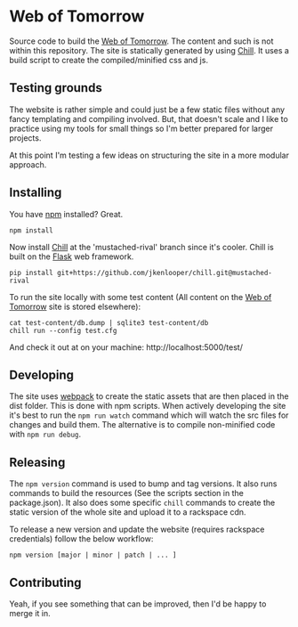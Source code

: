 # Web of Tomorrow

Source code to build the [Web of Tomorrow](http://www.weboftomorrow.com).  The
content and such is not within this repository.  The site is statically
generated by using [Chill](https://github.com/jkenlooper/chill).  It uses
a build script to create the compiled/minified css and js.   


## Testing grounds

The website is rather simple and could just be a few static files without any
fancy templating and compiling involved.  But, that doesn't scale and I like to
practice using my tools for small things so I'm better prepared for larger
projects.  

At this point I'm testing a few ideas on structuring the site in a more modular
approach.

## Installing

You have [npm](https://www.npmjs.com/) installed?  Great.

    npm install 

Now install [Chill](https://github.com/jkenlooper/chill) at the
'mustached-rival' branch since it's cooler.  Chill is built on the
[Flask](http://flask.pocoo.org/) web framework. 

    pip install git+https://github.com/jkenlooper/chill.git@mustached-rival


To run the site locally with some test content (All content on the
[Web of Tomorrow](http://www.weboftomorrow.com) site is stored elsewhere):

    cat test-content/db.dump | sqlite3 test-content/db
    chill run --config test.cfg

And check it out at on your machine: http://localhost:5000/test/

## Developing

The site uses [webpack](https://webpack.github.io/) to create the static assets
that are then placed in the dist folder.  This is done with npm scripts.  When
actively developing the site it's best to run the `npm run watch` command which
will watch the src files for changes and build them.  The alternative is to
compile non-minified code with `npm run debug`.


## Releasing

The `npm version` command is used to bump and tag versions. It also runs
commands to build the resources (See the scripts section in the package.json).
It also does some specific `chill` commands to create the static version of the
whole site and upload it to a rackspace cdn.

To release a new version and update the website (requires rackspace
credentials) follow the below workflow:

    npm version [major | minor | patch | ... ]


## Contributing

Yeah, if you see something that can be improved, then I'd be happy to merge it
in.  
